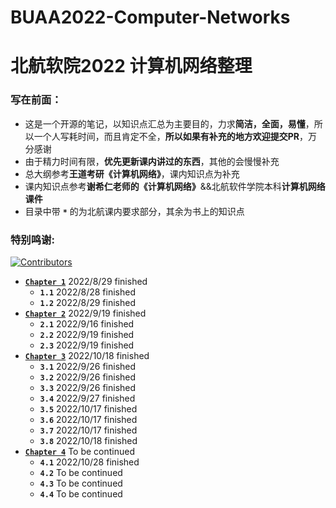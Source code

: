 # BUAA2022-Computer-Networks
# 北航软院2022 计算机网络整理

### 写在前面：
- 这是一个开源的笔记，以知识点汇总为主要目的，力求**简洁，全面，易懂**，所以一个人写耗时间，而且肯定不全，**所以如果有补充的地方欢迎提交PR**，万分感谢
- 由于精力时间有限，**优先更新课内讲过的东西**，其他的会慢慢补充
- 总大纲参考**王道考研《计算机网络》**，课内知识点为补充
- 课内知识点参考**谢希仁老师的《计算机网络》**&&北航软件学院本科**计算机网络课件**
- 目录中带 **`*`** 的为北航课内要求部分，其余为书上的知识点

### 特别鸣谢:
[![Contributors](https://contrib.rocks/image?repo=echo17666/BUAA2022-Computer-Networks)](https://github.com/echo17666/BUAA2022-Computer-Networks/graphs/contributors)

- <a href="https://github.com/echo17666/BUAA2022-Computer-Networks/blob/master/01 计算机网络体系结构/01 计算机网络体系结构.md">**`Chapter 1`**</a> 2022/8/29 finished
  - **`1.1`** 2022/8/28 finished
  - **`1.2`** 2022/8/29 finished
- <a href="https://github.com/echo17666/BUAA2022-Computer-Networks/blob/master/02 物理层/02 物理层.md">**`Chapter 2`**</a> 2022/9/19 finished
  - **`2.1`** 2022/9/16 finished
  - **`2.2`** 2022/9/19 finished
  - **`2.3`** 2022/9/19 finished
- <a href="https://github.com/echo17666/BUAA2022-Computer-Networks/blob/master/03 数据链路层/03 数据链路层.md">**`Chapter 3`**</a> 2022/10/18 finished
  - **`3.1`** 2022/9/26 finished
  - **`3.2`** 2022/9/26 finished
  - **`3.3`** 2022/9/26 finished
  - **`3.4`** 2022/9/27 finished
  - **`3.5`** 2022/10/17 finished
  - **`3.6`** 2022/10/17 finished
  - **`3.7`** 2022/10/17 finished
  - **`3.8`** 2022/10/18 finished
- <a href="https://github.com/echo17666/BUAA2022-Computer-Networks/blob/master/04 网络层/04 网络层.md">**`Chapter 4`**</a> To be continued
  - **`4.1`** 2022/10/28 finished
  - **`4.2`** To be continued
  - **`4.3`** To be continued
  - **`4.4`** To be continued
